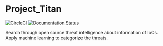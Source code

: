 # Project_Titan

[![CircleCI](https://circleci.com/gh/RafaelSouza94/Project_Titan/tree/master.svg?style=shield)](https://circleci.com/gh/RafaelSouza94/Project_Titan/tree/master)
[![Documentation Status](https://readthedocs.org/projects/project-titan/badge/?version=latest)](https://project-titan.readthedocs.io/en/latest/?badge=latest)

Search through open source threat intelligence about information of IoCs. Apply machine learning to categorize the threats.
